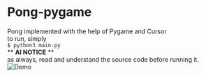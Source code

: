 # Pong-pygame
Pong implemented with the help of Pygame and Cursor <br>
to run, simply <br>
```$ python3 main.py``` <br>
** <strong>AI NOTICE</strong> ** <br>
as always, read and understand the source code before running it. <br>
![Demo](https://i.imgur.com/xzaHE4g.png)

